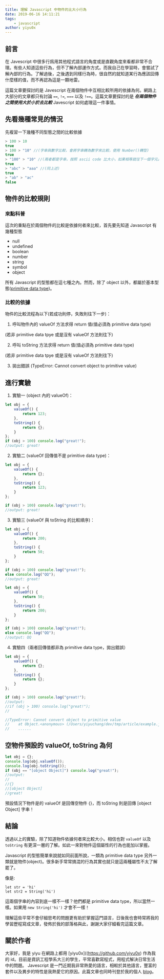 ```yaml
---
title: 理解 Javascript 中物件的比大小行為
date: 2019-06-16 14:11:21
tags:
    - javascript
author: yiyu0x
---
```


## 前言

在 Javescript 中很多行爲用其他程式語言的角度或是直觀角度來看都非常不合理。有些人知道這些行為，但不了解內部運作方式。而我自己在學習時，會嘗試了解內部的行為。了解過後，之後遇到同樣行為時，很自然的就知道某行為應該回傳什麼樣的值，而不再認為這是一顆地雷。

這篇文章要探討的是 Javescript 在兩個物件中互相比較所用的依據為何。網路上大部分的文章都只有討論 `==`, `!=`, `===` 以及 `!==`。這篇文章要探討的是 ***在兩個物件之間使用大於小於去比較*** Javescript 如何處理這一件事情。

## 先看幾種常見的情況

先複習一下幾種不同型態之間的比較依據

```javascript
> 100 > 10
true
> 100 > "10" //(字串與數字比較，會將字串轉為數字來比較，使用 Number()轉型)
true
> "100" > "10" //(兩者都是字串，按照 ascii code 比大小，如果相等就往下一個字元比。切記！並不是將兩個字串都轉為數字來比較)
true
> "abc" > "aaa" //(同上述)
true
> "ab" > "ac"
false
```

## 物件的比較規則

### 來點科普

這次的重點在於兩個物件的比較是依據何者來比較，首先要先知道 Javascript 有幾種型態

-   null
-   undefined
-   boolean
-   number
-   string
-   symbol
-   object

所有 Javascript 的型態都在這七種之內。然而，除了 object 以外，都屬於基本型態([primitive data type](https://developer.mozilla.org/zh-TW/docs/Glossary/Primitive))。

### 比較的依據

物件的比較流程為以下(若成功則停，失敗則往下一步)：

1. 呼叫物件內的 valueOf 方法求得 return 值(值必須為 primitive data type)

(若非 primitive data tpye 或是沒有 valueOf 方法則往下)

2. 呼叫 toString 方法求得 return 值(值必須為 primitive data type)

(若非 primitive data tpye 或是沒有 valueOf 方法則往下)

3. 拋出錯誤 (TypeError: Cannot convert object to primitive value)

## 進行實驗

1. 實驗一 (object 內的 valueOf)：

```javascript
let obj = {
    valueOf() {
        return 123;
    },
    toString() {
        return {};
    }
};
if (obj > 100) console.log("great!");
//output: great!
```

2. 實驗二 (valueOf 回傳值不是 primitive data type)：

```javascript
let obj = {
    valueOf() {
        return {};
    },
    toString() {
        return 123;
    }
};

if (obj > 100) console.log("great!");
//output: great!
```

3. 實驗三 (valueOf 與 toString 的比較順序)：

```javascript
let obj = {
    valueOf() {
        return 200;
    },
    toString() {
        return 50;
    }
};

if (obj > 100) console.log("great!");
else console.log("QQ");
//output: great!
```

```javascript
let obj = {
    valueOf() {
        return 50;
    },
    toString() {
        return 200;
    }
};

if (obj > 100) console.log("great!");
else console.log("QQ");
//output: QQ
```

4. 實驗四（兩者回傳值都非為 primitive data type，拋出錯誤）

```javascript
let obj = {
    valueOf() {
        return {};
    },
    toString() {
        return {};
    }
};

if (obj > 100) console.log("great!");
//output:
//if (obj > 100) console.log("great!");
//        ^

//TypeError: Cannot convert object to primitive value
//    at Object.<anonymous> (/Users/yiyuchang/dev/tmp/article/example.js:10:9)
//    ......
```

## 空物件預設的 valueOf, toString 為何

```javascript
let obj = {};
console.log(obj.valueOf());
console.log(obj.toString());
if (obj == "[object Object]") console.log("great!");
//output:
//
//{}
//[object Object]
//great!
```

預設情況下物件是的 valueOf 是回傳空物件 {}，而 toString 則是回傳 [object Object] 字串！

## 結論

透過以上的實驗，除了知道物件依據何者來比較大小。相信也對 `valueOf` 以及 `toString` 有更深一層的了解。如此一來對物件這個屬性的行為也能加以掌握。

Javascript 的型態簡單來說就如同前面所說，一類為 primitive data type 另外一類就是物件(object)。很多新手常常搞混的行為其實也就只是這兩種屬性不太了解罷了。

像是:

```
let str = 'hi'
let str2 = String('hi')
```

這兩個字串的內容到底一樣不一樣？他們都是 primitive data type，所以當然一樣。如果用 `new String('hi')` 才會不一樣！

理解這些平常不會仔細思考的問題更有助於掌握這門語言，日後我也會時常將我的學習歷程寫成文章，發佈於我的部落格與此，謝謝大家仔細看完這篇文章。

## 關於作者

大家好，我是 yiyu 在網路上都用 [yiyu0x]((https://github.com/yiyu0x) 作為我的 id。目前是資訊工程學系大三的學生，平常喜歡寫程式，用程式解決日常生活中的問題。
Javescript 是一門近期我非常熱愛的語言，相較於其他語言，豐富的套件以及異步的特性是我熱愛它的原因。此篇文章也同時刊登於我的個人 [blog](https://blog.yiyu0x.tk/)。